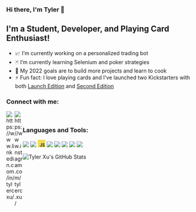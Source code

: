 ### Hi there, I'm Tyler 👋

## I'm a Student, Developer, and Playing Card Enthusiast!

- 📈 I’m currently working on a personalized trading bot
- 🃏 I’m currently learning Selenium and poker strategies
- 🥅 My 2022 goals are to build more projects and learn to cook
- ⚡ Fun fact: I love playing cards and I've launched two Kickstarters with both [Launch Edition](https://www.kickstarter.com/projects/transflux/transflux-playing-cards-launch-edition) and [Second Edition](https://www.kickstarter.com/projects/transflux/transflux-playing-cards-second-edition)

### Connect with me:

[<img align="left" alt="https://www.linkedin.com/in/tylercxu/" width="22px" src="https://www.vectorlogo.zone/logos/instagram/instagram-icon.svg" />][linkedin]
[<img align="left" alt="https://www.instagram.com/tylerc.xu/" width="22px" src="https://www.vectorlogo.zone/logos/linkedin/linkedin-tile.svg" />][instagram]

</br>

### Languages and Tools:

<code><img height="20" src="https://www.vectorlogo.zone/logos/python/python-icon.svg"></code>
<code><img height="20" src="https://upload.wikimedia.org/wikipedia/commons/thumb/1/18/ISO_C%2B%2B_Logo.svg/1200px-ISO_C%2B%2B_Logo.svg.png"></code>
<code><img height="20" src="https://raw.githubusercontent.com/github/explore/80688e429a7d4ef2fca1e82350fe8e3517d3494d/topics/javascript/javascript.png"></code>
<code><img height="20" src="https://www.vectorlogo.zone/logos/pytorch/pytorch-icon.svg"></code>
<code><img height="20" src="https://www.vectorlogo.zone/logos/reactjs/reactjs-icon.svg"></code>
<code><img height="20" src="https://www.vectorlogo.zone/logos/oracle/oracle-icon.svg"></code>
<code><img height="20" src="https://www.vectorlogo.zone/logos/adobe_illustrator/adobe_illustrator-icon.svg"></code>
<code><img height="20" src="https://www.vectorlogo.zone/logos/figma/figma-icon.svg"></code>

<img align="left" alt="Tyler Xu's GitHub Stats" src="https://github-readme-stats-beige-pi.vercel.app/api?username=tylercxu&show_icons=true&hide_border=true&count_private=true&theme=dracula" />

[linkedin]: https://www.linkedin.com/in/tylercxu/
[instagram]: https://www.instagram.com/tylerc.xu/
